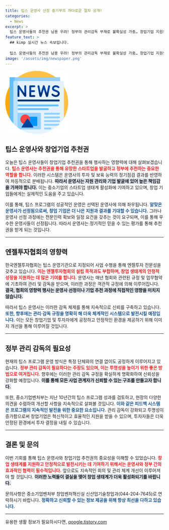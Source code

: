 ```yaml
---
title: 팁스 운영사 선정 중기부의 까다로운 절차 공개!
categories:
  - News
excerpt: >
  팁스 운영사들의 추천권 남용 우려! 정부의 관리감독 부재로 불확실성 가중… 창업기업 지원의 미래는 과연?
feature_text: >
  ## kimp 실시간 뉴스 속보입니다.

  팁스 운영사들의 추천권 남용 우려! 정부의 관리감독 부재로 불확실성 가중… 창업기업 지원의 미래는 과연?
image: '/assets/img/newspaper.png'
---
```


<p><img src="/assets/img/newspaper.png" alt="kimplant 속보" /></p>

<h2 data-ke-size="size26">팁스 운영사와 창업기업 추천권</h2>

<p data-ke-size="size16">오늘은 팁스 운영사들이 창업기업 추천권을 통해 행사하는 영향력에 대해 살펴보겠습니다. <b><span style="color: #ee2323;">팁스 운영사는 추천권을 통해 유망한 스타트업을 발굴하고 정부에 추천하는 중요한 역할을 합니다.</span></b> 이러한 시스템은 운영사의 투자 및 보육 능력의 정기점검 결과를 반영하여 차등적으로 분배됩니다. <b><span style="background-color: #21538527;">따라서 운영사는 자원 관리와 기업 발굴에 있어 높은 책임감을 가져야 합니다.</span></b> 이는 중소기업의 스타트업 생태계 활성화에 기여하고 있으며, 창업 기업들에게는 실제적인 도움을 주고 있습니다.</p>

<p data-ke-size="size16">이를 통해, 팁스 프로그램의 성공적인 운영은 선택된 운영사에 의해 좌우됩니다. <b><span style="color: #1a5490;">알맞은 운영사가 선정됨으로써, 창업 기업은 더 나은 지원과 결과를 기대할 수 있습니다.</span></b> 그러나 운영사 선정 과정에는 전문인력 확보와 일정 요건을 갖추는 것이 요구되며, 이를 통해 우수한 운영사들이 선정됩니다. 따라서 운영사는 정기적인 믿을 수 있는 평가를 통해 추천권을 받게 되는 것입니다.</p>

<hr>

<h2 data-ke-size="size26">엔젤투자협회의 영향력</h2>

<p data-ke-size="size16">한국엔젤투자협회는 팁스 운영기관으로 지정되어 사업 수행을 통해 엔젤투자 전문성을 갖추고 있습니다. <b><span style="color: #ee2323;">이는 엔젤투자협회의 설립 목적과도 부합하며, 창업 생태계의 안정적 성장을 지원하는 데 많은 기여를 합니다.</span></b> 운영사는 매년 협회와 관련된 규정 및 업무협약에 기초하여 관리 및 감독을 받으며, 이러한 과정은 객관적 규정에 의해 이루어집니다. <b><span style="background-color: #21538527;">결국, 협회의 영향력 행사는 운영사 선정이나 기업 추천 과정에 직접적인 영향을 미치지 않습니다.</span></b></p>

<p data-ke-size="size16">따라서 팁스 운영사는 이러한 감독 체제를 통해 지속적으로 신뢰를 구축하고 있습니다. <b><span style="color: #1a5490;">또한, 향후에는 관리·감독 규정을 명확히 해 더욱 체계적인 시스템으로 발전시킬 예정입니다.</span></b> 이는 모든 창업기업 및 투자자에게 공정하고 안정적인 환경을 제공하기 위해 이미지 개선을 통해 이루어질 것입니다.</p>

<hr>

<h2 data-ke-size="size26">정부 관리 감독의 필요성</h2>

<p data-ke-size="size16">현재의 팁스 프로그램 운영 방식은 특정 단체와의 연결 없이도 공정하게 이루어지고 있습니다. <b><span style="color: #ee2323;">정부 관리 감독이 필요하다는 주장도 있으며, 이는 투명성을 높이기 위한 좋은 방법으로 여겨집니다.</span></b> 향후에는 이러한 관리 감독 규정을 확실하게 명확화하여 신뢰성을 강화할 예정입니다. <b><span style="background-color: #21538527;">이를 통해 모든 사업 관계자가 신뢰할 수 있는 구조를 만들고자 합니다.</span></b></p>

<p data-ke-size="size16">또한, 중소기업벤처부는 지난 10년간의 팁스 프로그램 성과를 검토하고, 현장의 다양한 의견을 수렴하여 개선할 사항을 지속적으로 살펴볼 것입니다. <b><span style="color: #1a5490;">이와 같은 피드백 시스템은 프로그램의 지속적인 발전을 위한 중요한 요소입니다.</span></b> 관리 감독이 강화되고 투명성이 증가함으로써 창업기업은 혁신적이고 효율적인 지원을 받을 수 있으며, 투자자들은 더욱 안정된 환경에서 투자 결정을 내릴 수 있습니다.</p>

<hr>

<h2 data-ke-size="size26">결론 및 문의</h2>

<p data-ke-size="size16">이번 기회를 통해 팁스 운영사와 창업기업 추천권의 중요성을 이해할 수 있었습니다. <b><span style="color: #ee2323;">창업 생태계를 지원하고 안정적으로 발전시키는 데 기여하기 위해서는 운영사와 정부 간의 효과적인 협력이 필수적입니다.</span></b> 앞으로도 지속적인 회의 및 관리 체계 개선이 이루어져야 할 것입니다. <b><span style="background-color: #21538527;">이러한 노력들이 결실을 맺어 창업 생태계가 더욱 활성화되기를 바랍니다.</span></b></p>

<p data-ke-size="size16">문의사항은 중소기업벤처부 창업벤처혁신실 신산업기술창업과(044-204-7645)로 연락하시기 바랍니다. <b><span style="color: #1a5490;">정확하고 신뢰할 수 있는 정보 제공을 위해 항상 최선을 다하고 있습니다.</span></b></p>

<hr>
유용한 생활 정보가 필요하시다면, <a href="https://qoogle.tistory.com" rel="dofollow">qoogle.tistory.com</a>


